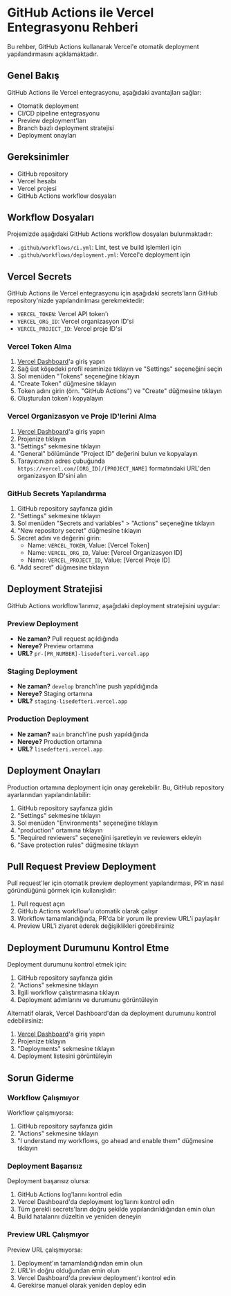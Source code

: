 # GitHub Actions ile Vercel Entegrasyonu Rehberi

Bu rehber, GitHub Actions kullanarak Vercel'e otomatik deployment yapılandırmasını açıklamaktadır.

## Genel Bakış

GitHub Actions ile Vercel entegrasyonu, aşağıdaki avantajları sağlar:

- Otomatik deployment
- CI/CD pipeline entegrasyonu
- Preview deployment'ları
- Branch bazlı deployment stratejisi
- Deployment onayları

## Gereksinimler

- GitHub repository
- Vercel hesabı
- Vercel projesi
- GitHub Actions workflow dosyaları

## Workflow Dosyaları

Projemizde aşağıdaki GitHub Actions workflow dosyaları bulunmaktadır:

- `.github/workflows/ci.yml`: Lint, test ve build işlemleri için
- `.github/workflows/deployment.yml`: Vercel'e deployment için

## Vercel Secrets

GitHub Actions ile Vercel entegrasyonu için aşağıdaki secrets'ların GitHub repository'nizde yapılandırılması gerekmektedir:

- `VERCEL_TOKEN`: Vercel API token'ı
- `VERCEL_ORG_ID`: Vercel organizasyon ID'si
- `VERCEL_PROJECT_ID`: Vercel proje ID'si

### Vercel Token Alma

1. [Vercel Dashboard](https://vercel.com/dashboard)'a giriş yapın
2. Sağ üst köşedeki profil resminize tıklayın ve "Settings" seçeneğini seçin
3. Sol menüden "Tokens" seçeneğine tıklayın
4. "Create Token" düğmesine tıklayın
5. Token adını girin (örn. "GitHub Actions") ve "Create" düğmesine tıklayın
6. Oluşturulan token'ı kopyalayın

### Vercel Organizasyon ve Proje ID'lerini Alma

1. [Vercel Dashboard](https://vercel.com/dashboard)'a giriş yapın
2. Projenize tıklayın
3. "Settings" sekmesine tıklayın
4. "General" bölümünde "Project ID" değerini bulun ve kopyalayın
5. Tarayıcınızın adres çubuğunda `https://vercel.com/[ORG_ID]/[PROJECT_NAME]` formatındaki URL'den organizasyon ID'sini alın

### GitHub Secrets Yapılandırma

1. GitHub repository sayfanıza gidin
2. "Settings" sekmesine tıklayın
3. Sol menüden "Secrets and variables" > "Actions" seçeneğine tıklayın
4. "New repository secret" düğmesine tıklayın
5. Secret adını ve değerini girin:
   - Name: `VERCEL_TOKEN`, Value: [Vercel Token]
   - Name: `VERCEL_ORG_ID`, Value: [Vercel Organizasyon ID]
   - Name: `VERCEL_PROJECT_ID`, Value: [Vercel Proje ID]
6. "Add secret" düğmesine tıklayın

## Deployment Stratejisi

GitHub Actions workflow'larımız, aşağıdaki deployment stratejisini uygular:

### Preview Deployment

- **Ne zaman?** Pull request açıldığında
- **Nereye?** Preview ortamına
- **URL?** `pr-[PR_NUMBER]-lisedefteri.vercel.app`

### Staging Deployment

- **Ne zaman?** `develop` branch'ine push yapıldığında
- **Nereye?** Staging ortamına
- **URL?** `staging-lisedefteri.vercel.app`

### Production Deployment

- **Ne zaman?** `main` branch'ine push yapıldığında
- **Nereye?** Production ortamına
- **URL?** `lisedefteri.vercel.app`

## Deployment Onayları

Production ortamına deployment için onay gerekebilir. Bu, GitHub repository ayarlarından yapılandırılabilir:

1. GitHub repository sayfanıza gidin
2. "Settings" sekmesine tıklayın
3. Sol menüden "Environments" seçeneğine tıklayın
4. "production" ortamına tıklayın
5. "Required reviewers" seçeneğini işaretleyin ve reviewers ekleyin
6. "Save protection rules" düğmesine tıklayın

## Pull Request Preview Deployment

Pull request'ler için otomatik preview deployment yapılandırması, PR'ın nasıl göründüğünü görmek için kullanışlıdır:

1. Pull request açın
2. GitHub Actions workflow'u otomatik olarak çalışır
3. Workflow tamamlandığında, PR'da bir yorum ile preview URL'i paylaşılır
4. Preview URL'i ziyaret ederek değişiklikleri görebilirsiniz

## Deployment Durumunu Kontrol Etme

Deployment durumunu kontrol etmek için:

1. GitHub repository sayfanıza gidin
2. "Actions" sekmesine tıklayın
3. İlgili workflow çalıştırmasına tıklayın
4. Deployment adımlarını ve durumunu görüntüleyin

Alternatif olarak, Vercel Dashboard'dan da deployment durumunu kontrol edebilirsiniz:

1. [Vercel Dashboard](https://vercel.com/dashboard)'a giriş yapın
2. Projenize tıklayın
3. "Deployments" sekmesine tıklayın
4. Deployment listesini görüntüleyin

## Sorun Giderme

### Workflow Çalışmıyor

Workflow çalışmıyorsa:

1. GitHub repository sayfanıza gidin
2. "Actions" sekmesine tıklayın
3. "I understand my workflows, go ahead and enable them" düğmesine tıklayın

### Deployment Başarısız

Deployment başarısız olursa:

1. GitHub Actions log'larını kontrol edin
2. Vercel Dashboard'da deployment log'larını kontrol edin
3. Tüm gerekli secrets'ların doğru şekilde yapılandırıldığından emin olun
4. Build hatalarını düzeltin ve yeniden deneyin

### Preview URL Çalışmıyor

Preview URL çalışmıyorsa:

1. Deployment'ın tamamlandığından emin olun
2. URL'in doğru olduğundan emin olun
3. Vercel Dashboard'da preview deployment'ı kontrol edin
4. Gerekirse manuel olarak yeniden deploy edin